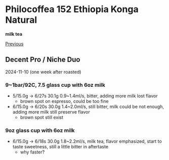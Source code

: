 # Philocoffea 152 Ethiopia Konga Natural

**milk tea**

[Previous](../2024-9/Philocoffea-152.md)

## Decent Pro / Niche Duo

2024-11-10 (one week after roasted)

### 9~1bar/92C, 7.5 glass cup with 6oz milk

- 5/15.0g -> 6/27s 30.1g 0.9\~1.4ml/s, bitter, adding more milk lost flavor
  - brown spot on espresso, could be too fine
- 6/15.0g -> 6/20s 30.0g 1.4\~2.0ml/s, still bitter, milk could be not enough, adding more milk still preserve flavor
  - brown spot still exist

### 9oz glass cup with 6oz milk

- 6/15.0g -> 6/18s 30.0g 1.8\~2.2ml/s, milk tea, flavor emphasized, start to taste sweetness, still a little bitter in aftertaste
  - why faster?
